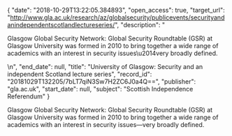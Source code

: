{
  "date": "2018-10-29T13:22:05.384893", 
  "open_access": true, 
  "target_url": "http://www.gla.ac.uk/research/az/globalsecurity/publicevents/securityandanindependentscotlandlectureseries/", 
  "description": "<p>Glasgow Global Security Network: Global Security Roundtable (GSR) at Glasgow University was formed in 2010 to bring together a wide range of academics with an interest in security issues\u2014very broadly defined.</p>\n", 
  "end_date": null, 
  "title": "University of Glasgow: Security and an independent Scotland lecture series", 
  "record_id": "20181029T132205/7bLT7qiN3Sw7H2ZC6J0a4Q==", 
  "publisher": "gla.ac.uk", 
  "start_date": null, 
  "subject": "Scottish Independence Referendum"
}

<p>Glasgow Global Security Network: Global Security Roundtable (GSR) at Glasgow University was formed in 2010 to bring together a wide range of academics with an interest in security issues—very broadly defined.</p>

